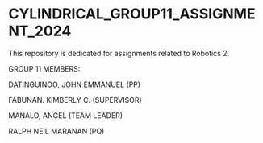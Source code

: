 # CYLINDRICAL_GROUP11_ASSIGNMENT_2024
This repository is dedicated for assignments related to Robotics 2.



GROUP 11 MEMBERS:


DATINGUINOO, JOHN EMMANUEL (PP)

FABUNAN. KIMBERLY C. (SUPERVISOR)

MANALO, ANGEL (TEAM LEADER)

RALPH NEIL MARANAN (PQ)


